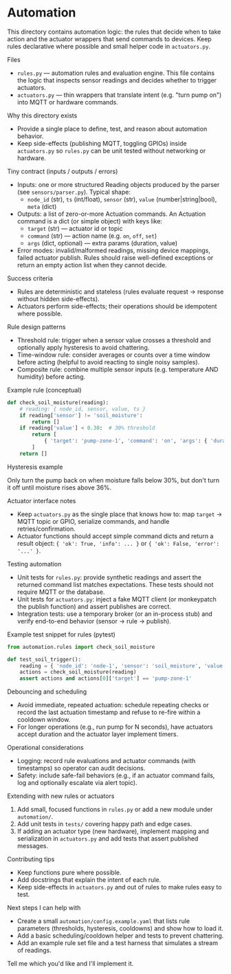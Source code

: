# Automation

This directory contains automation logic: the rules that decide when to take action and the actuator wrappers that send commands to devices. Keep rules declarative where possible and small helper code in `actuators.py`.

Files

- `rules.py` — automation rules and evaluation engine. This file contains the logic that inspects sensor readings and decides whether to trigger actuators.
- `actuators.py` — thin wrappers that translate intent (e.g. "turn pump on") into MQTT or hardware commands.

Why this directory exists

- Provide a single place to define, test, and reason about automation behavior.
- Keep side-effects (publishing MQTT, toggling GPIOs) inside `actuators.py` so `rules.py` can be unit tested without networking or hardware.

Tiny contract (inputs / outputs / errors)

- Inputs: one or more structured Reading objects produced by the parser (see `sensors/parser.py`). Typical shape:
  - `node_id` (str), `ts` (int/float), `sensor` (str), `value` (number|string|bool), `meta` (dict)
- Outputs: a list of zero-or-more Actuation commands. An Actuation command is a dict (or simple object) with keys like:
  - `target` (str) — actuator id or topic
  - `command` (str) — action name (e.g. `on`, `off`, `set`) 
  - `args` (dict, optional) — extra params (duration, value)
- Error modes: invalid/malformed readings, missing device mappings, failed actuator publish. Rules should raise well-defined exceptions or return an empty action list when they cannot decide.

Success criteria

- Rules are deterministic and stateless (rules evaluate request -> response without hidden side-effects).
- Actuators perform side-effects; their operations should be idempotent where possible.

Rule design patterns

- Threshold rule: trigger when a sensor value crosses a threshold and optionally apply hysteresis to avoid chattering.
- Time-window rule: consider averages or counts over a time window before acting (helpful to avoid reacting to single noisy samples).
- Composite rule: combine multiple sensor inputs (e.g. temperature AND humidity) before acting.

Example rule (conceptual)

```python
def check_soil_moisture(reading):
    # reading: { node_id, sensor, value, ts }
    if reading['sensor'] != 'soil_moisture':
        return []
    if reading['value'] < 0.30:  # 30% threshold
        return [
            { 'target': 'pump-zone-1', 'command': 'on', 'args': { 'duration_s': 10 } }
        ]
    return []
```

Hysteresis example

Only turn the pump back on when moisture falls below 30%, but don't turn it off until moisture rises above 36%.

Actuator interface notes

- Keep `actuators.py` as the single place that knows how to: map `target` -> MQTT topic or GPIO, serialize commands, and handle retries/confirmation.
- Actuator functions should accept simple command dicts and return a result object: `{ 'ok': True, 'info': ... }` or `{ 'ok': False, 'error': '...' }`.

Testing automation

- Unit tests for `rules.py`: provide synthetic readings and assert the returned command list matches expectations. These tests should not require MQTT or the database.
- Unit tests for `actuators.py`: inject a fake MQTT client (or monkeypatch the publish function) and assert publishes are correct.
- Integration tests: use a temporary broker (or an in-process stub) and verify end-to-end behavior (sensor -> rule -> publish).

Example test snippet for rules (pytest)

```python
from automation.rules import check_soil_moisture

def test_soil_trigger():
    reading = { 'node_id': 'node-1', 'sensor': 'soil_moisture', 'value': 0.2, 'ts': 0 }
    actions = check_soil_moisture(reading)
    assert actions and actions[0]['target'] == 'pump-zone-1'
```

Debouncing and scheduling

- Avoid immediate, repeated actuation: schedule repeating checks or record the last actuation timestamp and refuse to re-fire within a cooldown window.
- For longer operations (e.g., run pump for N seconds), have actuators accept duration and the actuator layer implement timers.

Operational considerations

- Logging: record rule evaluations and actuator commands (with timestamps) so operator can audit decisions.
- Safety: include safe-fail behaviors (e.g., if an actuator command fails, log and optionally escalate via alert topic).

Extending with new rules or actuators

1. Add small, focused functions in `rules.py` or add a new module under `automation/`.
2. Add unit tests in `tests/` covering happy path and edge cases.
3. If adding an actuator type (new hardware), implement mapping and serialization in `actuators.py` and add tests that assert published messages.

Contributing tips

- Keep functions pure where possible.
- Add docstrings that explain the intent of each rule.
- Keep side-effects in `actuators.py` and out of rules to make rules easy to test.

Next steps I can help with

- Create a small `automation/config.example.yaml` that lists rule parameters (thresholds, hysteresis, cooldowns) and show how to load it.
- Add a basic scheduling/cooldown helper and tests to prevent chattering.
- Add an example rule set file and a test harness that simulates a stream of readings.

Tell me which you'd like and I'll implement it.
